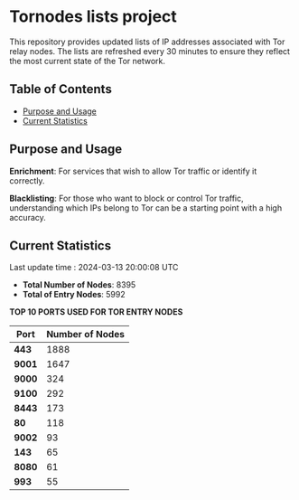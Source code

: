 # Tornodes lists project

This repository provides updated lists of IP addresses associated with Tor relay nodes. The lists are refreshed every 30 minutes to ensure they reflect the most current state of the Tor network.

## Table of Contents

- [Purpose and Usage](#purpose-and-usage)
- [Current Statistics](#current-statistics)


## Purpose and Usage

**Enrichment**: For services that wish to allow Tor traffic or identify it correctly.

**Blacklisting**: For those who want to block or control Tor traffic, understanding which IPs belong to Tor can be a starting point with a high accuracy.

## Current Statistics

Last update time : 2024-03-13 20:00:08 UTC

- **Total Number of Nodes**: 8395
- **Total of Entry Nodes**: 5992

**TOP 10 PORTS USED FOR TOR ENTRY NODES**

| **Port** | **Number of Nodes** |
|------|-----------------|
| **443**   | 1888  |
| **9001**   | 1647  |
| **9000**   | 324  |
| **9100**   | 292  |
| **8443**   | 173  |
| **80**   | 118  |
| **9002**   | 93  |
| **143**   | 65  |
| **8080**   | 61  |
| **993**   | 55  |

